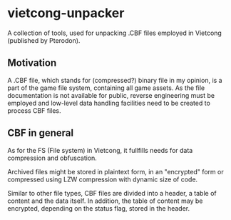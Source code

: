 # vietcong-unpacker

A collection of tools, used for unpacking .CBF files employed in Vietcong (published by Pterodon).

## Motivation
A .CBF file, which stands for (compressed?) binary file in my opinion, is a part of the game file system, containing all game assets. As the file documentation is not available for public, reverse engineering must be employed and low-level data handling facilities need to be created to process CBF files.

## CBF in general

As for the FS (File system) in Vietcong, it fullfills needs for data compression and obfuscation.

Archived files might be stored in plaintext form, in an "encrypted" form or compressed using LZW compression with dynamic size of code.

Similar to other file types, CBF files are divided into a header, a table of content and the data itself. In addition, the table of content may be encrypted, depending on the status flag, stored in the header. 

